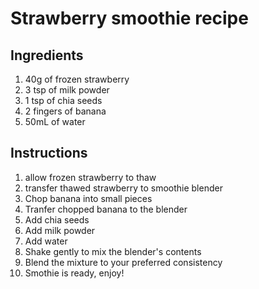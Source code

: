 # Strawberry smoothie recipe

## Ingredients

1. 40g of frozen strawberry
2. 3 tsp of milk powder
3. 1 tsp of chia seeds
4. 2 fingers of banana
5. 50mL of water

## Instructions

1. allow frozen strawberry to thaw
2. transfer thawed strawberry to smoothie blender
3. Chop banana into small pieces
4. Tranfer chopped banana to the blender
5. Add chia seeds
6. Add milk powder
7. Add water
8. Shake gently to mix the blender's contents
9. Blend the mixture to your preferred consistency
10. Smothie is ready, enjoy!